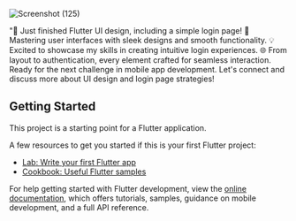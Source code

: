 ![Screenshot (125)](https://github.com/opi1001/Day_13/assets/134625691/8ae51337-5a28-48a0-8543-a177fe9d8e74)

"🚀 Just finished Flutter UI design, including a simple login page! 📱
Mastering user interfaces with sleek designs and smooth functionality. 💡 
Excited to showcase my skills in creating intuitive login experiences. 🌐
From layout to authentication, every element crafted for seamless interaction. 
Ready for the next challenge in mobile app development. 
Let's connect and discuss more about UI design and login page strategies! 



## Getting Started

This project is a starting point for a Flutter application.

A few resources to get you started if this is your first Flutter project:

- [Lab: Write your first Flutter app](https://docs.flutter.dev/get-started/codelab)
- [Cookbook: Useful Flutter samples](https://docs.flutter.dev/cookbook)

For help getting started with Flutter development, view the
[online documentation](https://docs.flutter.dev/), which offers tutorials,
samples, guidance on mobile development, and a full API reference.
